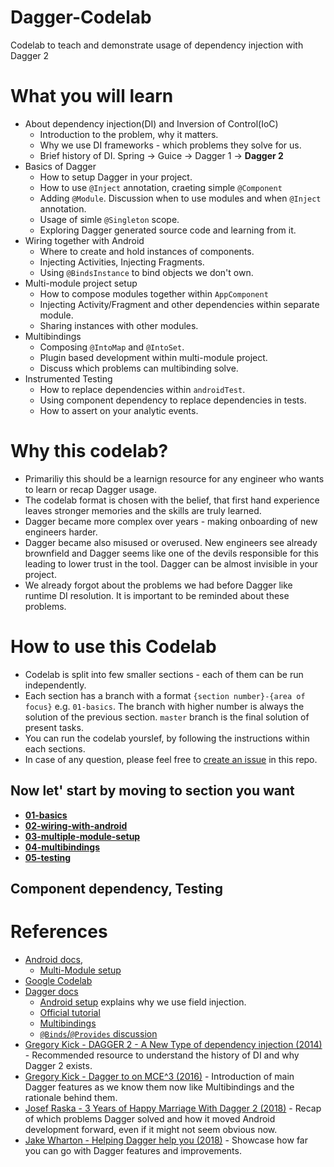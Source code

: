 # Dagger-Codelab
Codelab to teach and demonstrate usage of dependency injection with Dagger 2

# What you will learn
- About dependency injection(DI) and Inversion of Control(IoC)
  - Introduction to the problem, why it matters.
  - Why we use DI frameworks - which problems they solve for us.
  - Brief history of DI. Spring -> Guice -> Dagger 1 -> **Dagger 2**
- Basics of Dagger 
  - How to setup Dagger in your project.
  - How to use `@Inject` annotation, craeting simple `@Component`
  - Adding `@Module`. Discussion when to use modules and when `@Inject` annotation.
  - Usage of simle `@Singleton` scope.
  - Exploring Dagger generated source code and learning from it.
- Wiring together with Android
  - Where to create and hold instances of components.
  - Injecting Activities, Injecting Fragments.
  - Using `@BindsInstance` to bind objects we don't own.
- Multi-module project setup
  - How to compose modules together within `AppComponent`
  - Injecting Activity/Fragment and other dependencies within separate module.
  - Sharing instances with other modules.
- Multibindings
  - Composing `@IntoMap` and `@IntoSet`.
  - Plugin based development within multi-module project.
  - Discuss which problems can multibinding solve.
- Instrumented Testing
  - How to replace dependencies within `androidTest`.
  - Using component dependency to replace dependencies in tests.
  - How to assert on your analytic events.

# Why this codelab?
- Primariliy this should be a learnign resource for any engineer who wants to learn or recap Dagger usage.
- The codelab format is chosen with the belief, that first hand experience leaves stronger memories and the skills are truly learned.
- Dagger became more complex over years - making onboarding of new engineers harder.
- Dagger became also misused or overused. New engineers see already brownfield and Dagger seems like one of the devils responsible for this leading to lower trust in the tool. Dagger can be almost invisible in your project.
- We already forgot about the problems we had before Dagger like runtime DI resolution. It is important to be reminded about these problems.

# How to use this Codelab
- Codelab is split into few smaller sections - each of them can be run independently.
- Each section has a branch with a format `{section number}-{area of focus}` e.g. `01-basics`. The branch with higher number is always the solution of the previous section. `master` branch is the final solution of present tasks.
- You can run the codelab yourslef, by following the instructions within each sections.
- In case of any question, please feel free to [create an issue](https://github.com/jraska/Dagger-Codelab/issues/new) in this repo.

## Now let' start by moving to section you want
- **[01-basics](https://github.com/jraska/Dagger-Codelab/tree/01-basics)**
- **[02-wiring-with-android](https://github.com/jraska/Dagger-Codelab/tree/02-wiring-with-android)**
- **[03-multiple-module-setup](https://github.com/jraska/Dagger-Codelab/tree/03-multiple-module-setup)**
- **[04-multibindings](https://github.com/jraska/Dagger-Codelab/tree/04-multibindings)**
- **[05-testing](https://github.com/jraska/Dagger-Codelab/tree/05-testing)**



## Component dependency, Testing


# References
- [Android docs](https://developer.android.com/training/dependency-injection/dagger-basics), 
  - [Multi-Module setup](https://developer.android.com/training/dependency-injection/dagger-multi-module)
- [Google Codelab](https://codelabs.developers.google.com/codelabs/android-dagger)
- [Dagger docs](https://dagger.dev)
  - [Android setup](https://dagger.dev/android) explains why we use field injection.
  - [Official tutorial](https://dagger.dev/tutorial/)
  - [Multibindings](https://dagger.dev/multibindings.html)
  - [`@Binds`/`@Provides` discussion](https://dagger.dev/faq.html#what-do-i-do-instead)
- [Gregory Kick - DAGGER 2 - A New Type of dependency injection (2014)](https://www.youtube.com/watch?v=oK_XtfXPkqw) - Recommended resource to understand the history of DI and why Dagger 2 exists.
- [Gregory Kick - Dagger to on MCE^3 (2016)](https://www.youtube.com/watch?v=iwjXqRlEevg) - Introduction of main Dagger features as we know them now like Multibindings and the rationale behind them.
- [Josef Raska - 3 Years of Happy Marriage With Dagger 2 (2018)](https://proandroiddev.com/3-years-of-happy-marriage-with-dagger-2-b1e1e0febaa7) - Recap of which problems Dagger solved and how it moved Android development forward, even if it might not seem obvious now. 
- [Jake Wharton - Helping Dagger help you (2018)](https://jakewharton.com/helping-dagger-help-you/) - Showcase how far you can go with Dagger features and improvements.

